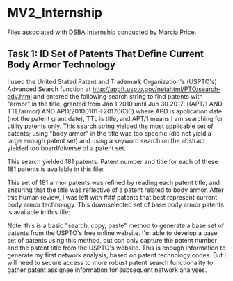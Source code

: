 # MV2_Internship
Files associated with DSBA Internship conducted by Marcia Price.

## Task 1: ID Set of Patents That Define Current Body Armor Technology 

I used the United Stated Patent and Trademark Organization's (USPTO's) Advanced Search function at http://appft.uspto.gov/netahtml/PTO/search-adv.html and entered the following search string to find patents with "armor" in the title, granted from Jan 1 2010 until Jun 30 2017: ((APT/1 AND TTL/armor) AND APD/20100101->20170630) where APD is application date (not the patent grant date), TTL is title, and APT/1 means I am searching for utility patents only. This search string yielded the most applicable set of patents; using "body armor" in the title was too specific (did not yield a large enough patent set) and using a keyword search on the abstract yielded too board/diverse of a patent set.

This search yielded 181 patents. Patent number and title for each of these 181 patents is available in this file:

This set of 181 armor patents was refined by reading each patent title, and ensuring that the title was reflective of a patent related to body armor. After this human review, I was left with ### patents that best represent current body armor technology. This downselected set of base body armor patents is available in this file:

Note: this is a basic "search, copy, paste" method to generate a base set of patents from the USPTO's free online website. I'm able to develop a base set of patents using this method, but can only capture the patent number and the patent title from the USPTO's website. This is enough information to generate my first network analysis, based on patent technology codes. But I will need to secure access to more robust patent search functionality to gather patent assignee information for subsequent network analyses.

